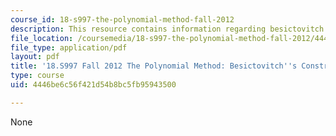 ```yaml
---
course_id: 18-s997-the-polynomial-method-fall-2012
description: This resource contains information regarding besictovitch's construction.
file_location: /coursemedia/18-s997-the-polynomial-method-fall-2012/4446be6c56f421d54b8bc5fb95943500_MIT18_S997F12_lec32.pdf
file_type: application/pdf
layout: pdf
title: '18.S997 Fall 2012 The Polynomial Method: Besictovitch''s Construction'
type: course
uid: 4446be6c56f421d54b8bc5fb95943500

---
```

None